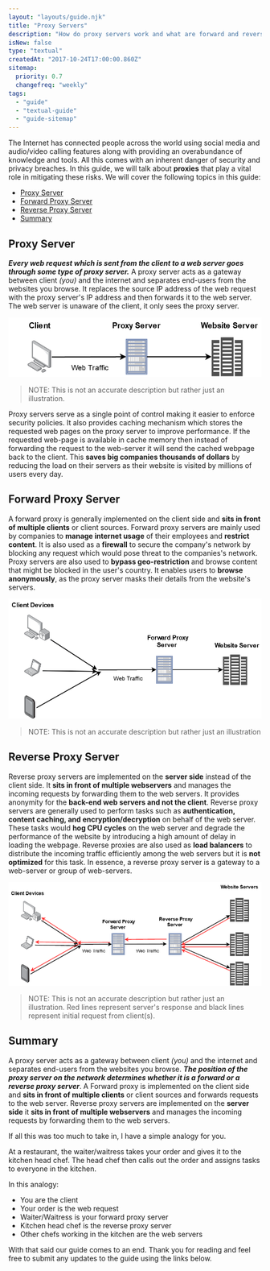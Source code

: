 ```yaml
---
layout: "layouts/guide.njk"
title: "Proxy Servers"
description: "How do proxy servers work and what are forward and reverse proxies?"
isNew: false
type: "textual"
createdAt: "2017-10-24T17:00:00.860Z"
sitemap:
  priority: 0.7
  changefreq: "weekly"
tags:
  - "guide"
  - "textual-guide"
  - "guide-sitemap"
---
```


The Internet has connected people across the world using social media and audio/video calling features along with providing an overabundance of knowledge and tools. All this comes with an inherent danger of security and privacy breaches. In this guide, we will talk about **proxies** that play a vital role in mitigating these risks. We will cover the following topics in this guide:    

- [Proxy Server](#proxy-server)
- [Forward Proxy Server](#forward-proxy-server)
- [Reverse Proxy Server](#reverse-proxy-server)
- [Summary](#summary)

## Proxy Server  

***Every web request which is sent from the client to a web server goes through some type of proxy server.*** A proxy server acts as a gateway between client *(you)* and the internet and separates end-users from the websites you browse. It replaces the source IP address of the web request with the proxy server's IP address and then forwards it to the web server. The web server is unaware of the client, it only sees the proxy server.    

![Proxy Server Description](/guides/proxy/proxy-example.png)    
> NOTE: This is not an accurate description but rather just an illustration.    

Proxy servers serve as a single point of control making it easier to enforce security policies. It also provides caching mechanism which stores the requested web pages on the proxy server to improve performance. If the requested web-page is available in cache memory then instead of forwarding the request to the web-server it will send the cached webpage back to the client. This **saves big companies thousands of dollars** by reducing the load on their servers as their website is visited by millions of users every day.
     
## Forward Proxy Server    

A forward proxy is generally implemented on the client side and **sits in front of multiple clients** or client sources. Forward proxy servers are mainly used by companies to **manage internet usage** of their employees and **restrict content**. It is also used as a **firewall** to secure the company's network by blocking any request which would pose threat to the companies's network. Proxy servers are also used to **bypass geo-restriction** and browse content that might be blocked in the user's country. It enables users to **browse anonymously**, as the proxy server masks their details from the website's servers. 

![Forward Proxy Description](/guides/proxy/forward-proxy.png)    
> NOTE: This is not an accurate description but rather just an illustration

## Reverse Proxy Server    

Reverse proxy servers are implemented on the **server side** instead of the client side. It **sits in front of multiple webservers** and manages the incoming requests by forwarding them to the web servers. It provides anonymity for the **back-end web servers and not the client**. Reverse proxy servers are generally used to perform tasks such as **authentication, content caching, and encryption/decryption** on behalf of the web server. These tasks would **hog CPU cycles** on the web server and degrade the performance of the website by introducing a high amount of delay in loading the webpage. Reverse proxies are also used as **load balancers** to distribute the incoming traffic efficiently among the web servers but it is **not optimized** for this task. In essence, a reverse proxy server is a gateway to a web-server or group of web-servers. 

![Reverse Proxy Description](/guides/proxy/reverse-proxy.png)    
> NOTE: This is not an accurate description but rather just an illustration. Red lines represent server's response and black lines represent initial request from client(s).    

## Summary   

A proxy server acts as a gateway between client *(you)* and the internet and separates end-users from the websites you browse. ***The position of the proxy server on the network determines whether it is a forward or a reverse proxy server***.    A Forward proxy is implemented on the client side and **sits in front of multiple clients** or client sources and forwards requests to the web server. Reverse proxy servers are implemented on the **server side** it **sits in front of multiple webservers** and manages the incoming requests by forwarding them to the web servers. 

If all this was too much to take in, I have a simple analogy for you.    

At a restaurant, the waiter/waitress takes your order and gives it to the kitchen head chef. The head chef then calls out the order and assigns tasks to everyone in the kitchen.    

In this analogy: 

* You are the client
* Your order is the web request
* Waiter/Waitress is your forward proxy server
* Kitchen head chef is the reverse proxy server
* Other chefs working in the kitchen are the web servers

With that said our guide comes to an end. Thank you for reading and feel free to submit any updates to the guide using the links below.
